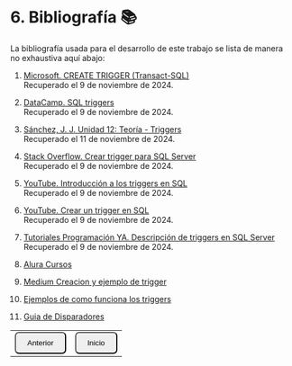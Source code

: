 # 6. Bibliografía 📚
La bibliografía usada para el desarrollo de este trabajo se lista de manera no exhaustiva aquí abajo:

1. [Microsoft. CREATE TRIGGER (Transact-SQL)](https://learn.microsoft.com/es-es/sql/t-sql/statements/create-trigger-transact-sql?view=sql-server-ver16)  
   Recuperado el 9 de noviembre de 2024.

2. [DataCamp. SQL triggers](https://www.datacamp.com/es/tutorial/sql-triggers)  
   Recuperado el 9 de noviembre de 2024.

3. [Sánchez, J. J. Unidad 12: Teoría - Triggers](https://josejuansanchez.org/bd/unidad-12-teoria/index.html#:~:text=Un%20trigger%20es%20un%20objeto,fila%20sobre%20la%20tabla%20asociada)  
   Recuperado el 11 de noviembre de 2024.

4. [Stack Overflow. Crear trigger para SQL Server](https://es.stackoverflow.com/questions/246909/crear-trigger-para-sql-server)  
   Recuperado el 9 de noviembre de 2024.

5. [YouTube. Introducción a los triggers en SQL](https://www.youtube.com/watch?v=NBIV-y6Bvh0)  
   Recuperado el 9 de noviembre de 2024.

6. [YouTube. Crear un trigger en SQL](https://www.youtube.com/watch?v=LY38BoKghao)  
   Recuperado el 9 de noviembre de 2024.

7. [Tutoriales Programación YA. Descripción de triggers en SQL Server](https://www.tutorialesprogramacionya.com/sqlserverya/temarios/descripcion.php?cod=148&punto=&inicio=)  
   Recuperado el 9 de noviembre de 2024.

8. [Alura Cursos](https://www.aluracursos.com/blog/que-es-y-como-trigger-en-sql#:~:text=Un%20trigger%20es%20un%20procedimiento,insert%2C%20delete%20y%20update)

9. [Medium Creacion y ejemplo de trigger](https://medium.com/@diegonzalez116/creaci%C3%B3n-y-ejemplo-de-trigger-29c503524c47)

10. [Ejemplos de como funciona los triggers](https://www.dongee.com/tutoriales/como-funciona-un-trigger-en-sql-un-tutorial-paso-a-paso/)

11. [Guia de Disparadores](https://www.udb.edu.sv/udb_files/recursos_guias/informatica-ingenieria/base-de-datos-ii/2019/ii/guia-7.pdf)

<table>
  <tr>
    <td><a href="Cap5.md"><button style="border-radius: 7px; padding: 10px 20px;">Anterior</button></a></td>
    <td><a href="README.md"><button style="border-radius: 7px; padding: 10px 20px;">Inicio</button></a></td>
  </tr>
</table>